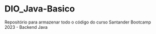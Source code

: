 # DIO_Java-Basico
Repositório para armazenar todo o código do curso Santander Bootcamp 2023 - Backend Java 
